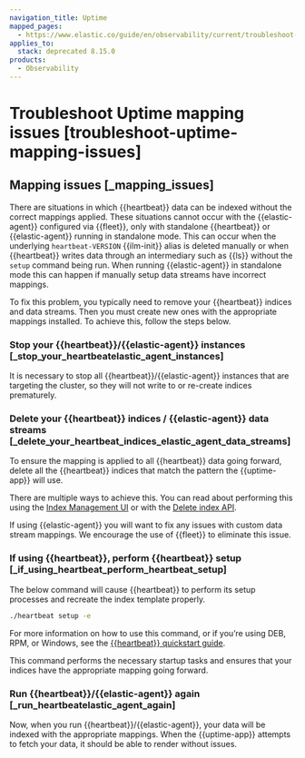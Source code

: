 ```yaml
---
navigation_title: Uptime
mapped_pages:
  - https://www.elastic.co/guide/en/observability/current/troubleshoot-uptime-mapping-issues.html
applies_to:
  stack: deprecated 8.15.0
products:
  - Observability
---
```


# Troubleshoot Uptime mapping issues [troubleshoot-uptime-mapping-issues]


## Mapping issues [_mapping_issues] 

There are situations in which {{heartbeat}} data can be indexed without the correct mappings applied. These situations cannot occur with the {{elastic-agent}} configured via {{fleet}}, only with standalone {{heartbeat}} or {{elastic-agent}} running in standalone mode. This can occur when the underlying `heartbeat-VERSION` {{ilm-init}} alias is deleted manually or when {{heartbeat}} writes data through an intermediary such as {{ls}} without the `setup` command being run. When running {{elastic-agent}} in standalone mode this can happen if manually setup data streams have incorrect mappings.

To fix this problem, you typically need to remove your {{heartbeat}} indices and data streams. Then you must create new ones with the appropriate mappings installed. To achieve this, follow the steps below.


### Stop your {{heartbeat}}/{{elastic-agent}} instances [_stop_your_heartbeatelastic_agent_instances] 

It is necessary to stop all {{heartbeat}}/{{elastic-agent}} instances that are targeting the cluster, so they will not write to or re-create indices prematurely.


### Delete your {{heartbeat}} indices / {{elastic-agent}} data streams [_delete_your_heartbeat_indices_elastic_agent_data_streams] 

To ensure the mapping is applied to all {{heartbeat}} data going forward, delete all the {{heartbeat}} indices that match the pattern the {{uptime-app}} will use.

There are multiple ways to achieve this. You can read about performing this using the [Index Management UI](../../manage-data/lifecycle/index-lifecycle-management/index-management-in-kibana.md) or with the [Delete index API](https://www.elastic.co/docs/api/doc/elasticsearch/operation/operation-indices-delete).

If using {{elastic-agent}} you will want to fix any issues with custom data stream mappings. We encourage the use of {{fleet}} to eliminate this issue.


### If using {{heartbeat}}, perform {{heartbeat}} setup [_if_using_heartbeat_perform_heartbeat_setup] 

The below command will cause {{heartbeat}} to perform its setup processes and recreate the index template properly.

```bash
./heartbeat setup -e
```

For more information on how to use this command, or if you’re using DEB, RPM, or Windows, see the [{{heartbeat}} quickstart guide](beats://reference/heartbeat/heartbeat-installation-configuration.md).

This command performs the necessary startup tasks and ensures that your indices have the appropriate mapping going forward.


### Run {{heartbeat}}/{{elastic-agent}} again [_run_heartbeatelastic_agent_again] 

Now, when you run {{heartbeat}}/{{elastic-agent}}, your data will be indexed with the appropriate mappings. When the {{uptime-app}} attempts to fetch your data, it should be able to render without issues.

